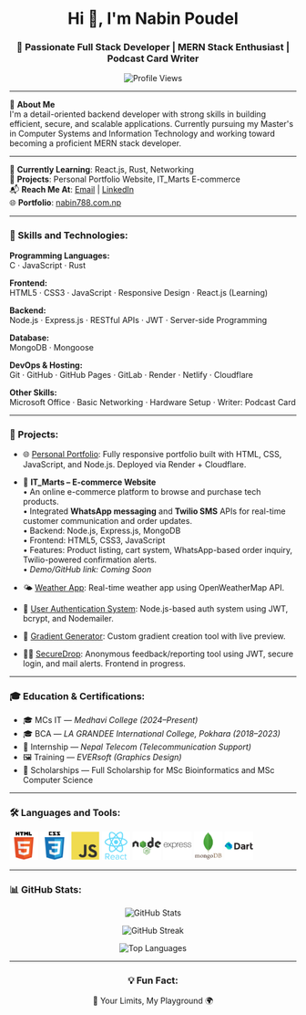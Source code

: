 <h1 align="center">Hi 👋, I'm Nabin Poudel</h1>
<h3 align="center">🚀 Passionate Full Stack Developer | MERN Stack Enthusiast | Podcast Card Writer</h3>

<p align="center">
  <img src="https://komarev.com/ghpvc/?username=nabin788&label=Profile%20views&color=0e75b6&style=flat" alt="Profile Views" />
</p>

---

🔧 **About Me**  
I'm a detail-oriented backend developer with strong skills in building efficient, secure, and scalable applications. Currently pursuing my Master's in Computer Systems and Information Technology and working toward becoming a proficient MERN stack developer.

---

🌱 **Currently Learning**: React.js, Rust, Networking  
💼 **Projects**: Personal Portfolio Website, IT_Marts E-commerce  
📬 **Reach Me At**: [Email](mailto:nabinpoudel788@gmail.com) | [LinkedIn](https://www.linkedin.com/in/nabin788/)  
🌐 **Portfolio**: [nabin788.com.np](https://nabin788.com.np)

---

<h3 align="left">🚀 Skills and Technologies:</h3>

**Programming Languages:**  
C · JavaScript · Rust

**Frontend:**  
HTML5 · CSS3 · JavaScript · Responsive Design · React.js (Learning)

**Backend:**  
Node.js · Express.js · RESTful APIs · JWT · Server-side Programming

**Database:**  
MongoDB · Mongoose

**DevOps & Hosting:**  
Git · GitHub · GitHub Pages · GitLab · Render · Netlify · Cloudflare

**Other Skills:**  
Microsoft Office · Basic Networking · Hardware Setup · Writer: Podcast Card

---

<h3 align="left">📌 Projects:</h3>

- 🌐 [Personal Portfolio](https://nabin788.com.np): Fully responsive portfolio built with HTML, CSS, JavaScript, and Node.js. Deployed via Render + Cloudflare.

- 🛒 **IT_Marts – E-commerce Website**  
  • An online e-commerce platform to browse and purchase tech products.  
  • Integrated **WhatsApp messaging** and **Twilio SMS** APIs for real-time customer communication and order updates.  
  • Backend: Node.js, Express.js, MongoDB  
  • Frontend: HTML5, CSS3, JavaScript  
  • Features: Product listing, cart system, WhatsApp-based order inquiry, Twilio-powered confirmation alerts.  
  • *Demo/GitHub link: Coming Soon*

- 🌤 [Weather App](https://nabin788.github.io/weather/): Real-time weather app using OpenWeatherMap API.

- 🔐 [User Authentication System](https://github.com/Nabin788/BackEnd-Training): Node.js-based auth system using JWT, bcrypt, and Nodemailer.

- 🎨 [Gradient Generator](https://nabin788.github.io/gradientGenerator/): Custom gradient creation tool with live preview.

- 🕵️‍♂️ [SecureDrop](https://github.com/Nabin788/secureDrop): Anonymous feedback/reporting tool using JWT, secure login, and mail alerts. Frontend in progress.

---

<h3 align="left">🎓 Education & Certifications:</h3>

- 🎓 MCs IT — *Medhavi College (2024–Present)*  
- 🎓 BCA — *LA GRANDEE International College, Pokhara (2018–2023)*  
- 📜 Internship — *Nepal Telecom (Telecommunication Support)*  
- 🖼 Training — *EVERsoft (Graphics Design)*  
- 🏅 Scholarships — Full Scholarship for MSc Bioinformatics and MSc Computer Science

---

<h3 align="left">🛠 Languages and Tools:</h3>
<p align="left">
  <img src="https://raw.githubusercontent.com/devicons/devicon/master/icons/html5/html5-original-wordmark.svg" alt="HTML5" width="50" height="50"/>
  <img src="https://raw.githubusercontent.com/devicons/devicon/master/icons/css3/css3-original-wordmark.svg" alt="CSS3" width="50" height="50"/>
  <img src="https://raw.githubusercontent.com/devicons/devicon/master/icons/javascript/javascript-original.svg" alt="JavaScript" width="50" height="50"/>
  <img src="https://raw.githubusercontent.com/devicons/devicon/master/icons/react/react-original-wordmark.svg" alt="React" width="50" height="50"/>
  <img src="https://raw.githubusercontent.com/devicons/devicon/master/icons/nodejs/nodejs-original-wordmark.svg" alt="Node.js" width="50" height="50"/>
  <img src="https://raw.githubusercontent.com/devicons/devicon/master/icons/express/express-original-wordmark.svg" alt="Express.js" width="50" height="50"/>
  <img src="https://raw.githubusercontent.com/devicons/devicon/master/icons/mongodb/mongodb-original-wordmark.svg" alt="MongoDB" width="50" height="50"/>
  <img src="https://raw.githubusercontent.com/devicons/devicon/master/icons/dart/dart-original-wordmark.svg" alt="Dart" width="50" height="50"/>
</p>

---

<h3 align="left">📊 GitHub Stats:</h3>
<p align="center">
  <img src="https://github-readme-stats.vercel.app/api?username=nabin788&show_icons=true&theme=radical" alt="GitHub Stats"/>
</p>
<p align="center">
  <img src="https://github-readme-streak-stats.herokuapp.com/?user=nabin788&theme=radical" alt="GitHub Streak"/>
</p>
<p align="center">
  <img src="https://github-readme-stats.vercel.app/api/top-langs/?username=nabin788&layout=compact&theme=radical" alt="Top Languages"/>
</p>

---

<h3 align="center">💡 Fun Fact:</h3>
<p align="center">🚀 Your Limits, My Playground 🌍</p>
